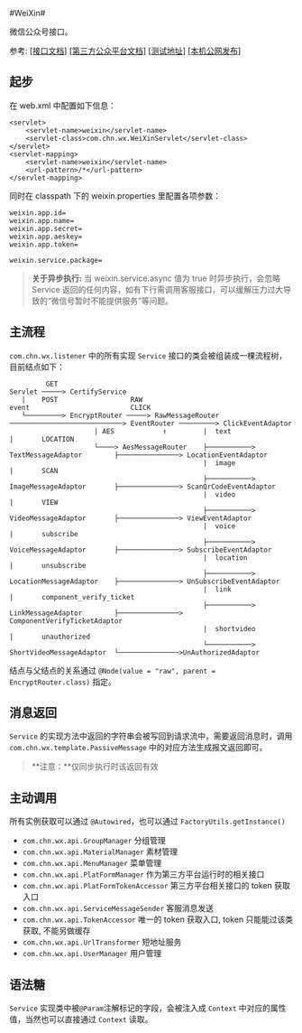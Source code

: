 #WeiXin#

微信公众号接口。

参考:
[[接口文档]](http://mp.weixin.qq.com/wiki/home/index.html "接口文档") 
[[第三方公众平台文档]](https://open.weixin.qq.com/cgi-bin/showdocument?action=dir_list&t=resource/res_list&verify=1&id=open1419318292&token=&lang=zh_CN)
[[测试地址]](http://mp.weixin.qq.com/debug/cgi-bin/sandbox?t=sandbox/login "测试地址") 
[[本机公网发布]](https://ngrok.com "ngrok")

## 起步 ##

在 web.xml 中配置如下信息：

    <servlet>
        <servlet-name>weixin</servlet-name>
        <servlet-class>com.chn.wx.WeiXinServlet</servlet-class>
    </servlet>
    <servlet-mapping>
        <servlet-name>weixin</servlet-name>
        <url-pattern>/*</url-pattern>
    </servlet-mapping>

同时在 classpath 下的 weixin.properties 里配置各项参数：

    weixin.app.id=
	weixin.app.name=
	weixin.app.secret=
	weixin.app.aeskey=
	weixin.app.token=
	
	weixin.service.package=

> **关于异步执行:** 当 weixin.service.async 值为 true 时异步执行，会忽略 Service 返回的任何内容，如有下行需调用客服接口，可以缓解压力过大导致的“微信号暂时不能提供服务”等问题。
    
## 主流程 ##

`com.chn.wx.listener` 中的所有实现 `Service` 接口的类会被组装成一棵流程树，目前结点如下：

             GET
    Servlet ─────> CertifyService
       |    POST                  RAW                                 event                         CLICK
       └─────────> EncryptRouter ─────> RawMessageRouter ────────────────────────────> EventRouter ─────────> ClickEventAdaptor
                         | AES            ↑         |  text                                 |       LOCATION
                         └────> AesMessageRouter    ├───────────> TextMessageAdaptor        ├───────────────> LocationEventAdaptor
                                                    |  image                                |       SCAN
                                                    ├───────────> ImageMessageAdaptor       ├───────────────> ScanQrCodeEventAdaptor
                                                    |  video                                |       VIEW
                                                    ├───────────> VideoMessageAdaptor       ├───────────────> ViewEventAdaptor
                                                    |  voice                                |       subscribe
                                                    ├───────────> VoiceMessageAdaptor       ├───────────────> SubscribeEventAdaptor
                                                    |  location                             |       unsubscribe
                                                    ├───────────> LocationMessageAdaptor    ├───────────────> UnSubscribeEventAdaptor
                                                    |  link                                 |       component_verify_ticket
                                                    ├───────────> LinkMessageAdaptor        ├───────────────> ComponentVerifyTicketAdaptor
                                                    |  shortvideo                           |       unauthorized
                                                    └───────────> ShortVideoMessageAdaptor  └───────────────>UnAuthorizedAdaptor

结点与父结点的关系通过 `@Node(value = "raw", parent = EncryptRouter.class)` 指定。

## 消息返回 ##

`Service` 的实现方法中返回的字符串会被写回到请求流中，需要返回消息时，调用 `com.chn.wx.template.PassiveMessage` 中的对应方法生成报文返回即可。
> **注意：**仅同步执行时该返回有效

## 主动调用 ##

所有实例获取可以通过 `@Autowired`，也可以通过 `FactoryUtils.getInstance()`

- `com.chn.wx.api.GroupManager` 分组管理
- `com.chn.wx.api.MaterialManager` 素材管理
- `com.chn.wx.api.MenuManager` 菜单管理
- `com.chn.wx.api.PlatFormManager` 作为第三方平台运行时的相关接口
- `com.chn.wx.api.PlatFormTokenAccessor` 第三方平台相关接口的 token 获取入口
- `com.chn.wx.api.ServiceMessageSender` 客服消息发送
- `com.chn.wx.api.TokenAccessor` 唯一的 token 获取入口, token 只能能过该类获取, 不能另做缓存
- `com.chn.wx.api.UrlTransformer` 短地址服务
- `com.chn.wx.api.UserManager` 用户管理

## 语法糖 ##

`Service` 实现类中被`@Param`注解标记的字段，会被注入成 `Context` 中对应的属性值，当然也可以直接通过 `Context` 读取。
